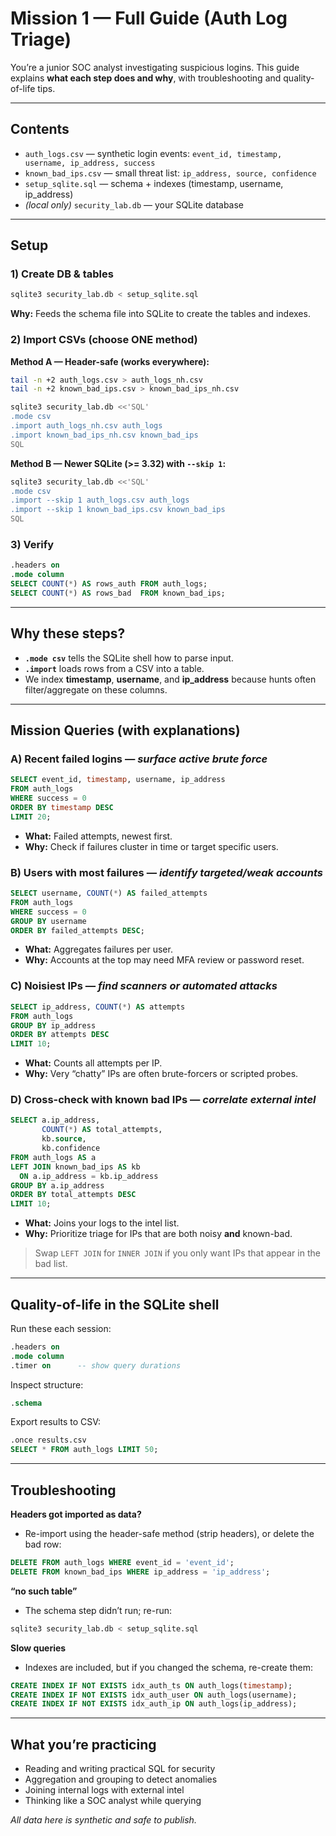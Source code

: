 # Mission 1 — Full Guide (Auth Log Triage)

You’re a junior SOC analyst investigating suspicious logins. This guide explains **what each step does and why**, with troubleshooting and quality-of-life tips.

---

## Contents
- `auth_logs.csv` — synthetic login events: `event_id, timestamp, username, ip_address, success`
- `known_bad_ips.csv` — small threat list: `ip_address, source, confidence`
- `setup_sqlite.sql` — schema + indexes (timestamp, username, ip_address)
- *(local only)* `security_lab.db` — your SQLite database

---

## Setup

### 1) Create DB & tables
```bash
sqlite3 security_lab.db < setup_sqlite.sql
```
**Why:** Feeds the schema file into SQLite to create the tables and indexes.

### 2) Import CSVs (choose ONE method)

**Method A — Header-safe (works everywhere):**
```bash
tail -n +2 auth_logs.csv > auth_logs_nh.csv
tail -n +2 known_bad_ips.csv > known_bad_ips_nh.csv

sqlite3 security_lab.db <<'SQL'
.mode csv
.import auth_logs_nh.csv auth_logs
.import known_bad_ips_nh.csv known_bad_ips
SQL
```

**Method B — Newer SQLite (>= 3.32) with `--skip 1`:**
```bash
sqlite3 security_lab.db <<'SQL'
.mode csv
.import --skip 1 auth_logs.csv auth_logs
.import --skip 1 known_bad_ips.csv known_bad_ips
SQL
```

### 3) Verify
```sql
.headers on
.mode column
SELECT COUNT(*) AS rows_auth FROM auth_logs;
SELECT COUNT(*) AS rows_bad  FROM known_bad_ips;
```

---

## Why these steps?
- **`.mode csv`** tells the SQLite shell how to parse input.
- **`.import`** loads rows from a CSV into a table.
- We index **timestamp**, **username**, and **ip_address** because hunts often filter/aggregate on these columns.

---

## Mission Queries (with explanations)

### A) Recent failed logins — *surface active brute force*
```sql
SELECT event_id, timestamp, username, ip_address
FROM auth_logs
WHERE success = 0
ORDER BY timestamp DESC
LIMIT 20;
```
- **What:** Failed attempts, newest first.
- **Why:** Check if failures cluster in time or target specific users.

### B) Users with most failures — *identify targeted/weak accounts*
```sql
SELECT username, COUNT(*) AS failed_attempts
FROM auth_logs
WHERE success = 0
GROUP BY username
ORDER BY failed_attempts DESC;
```
- **What:** Aggregates failures per user.
- **Why:** Accounts at the top may need MFA review or password reset.

### C) Noisiest IPs — *find scanners or automated attacks*
```sql
SELECT ip_address, COUNT(*) AS attempts
FROM auth_logs
GROUP BY ip_address
ORDER BY attempts DESC
LIMIT 10;
```
- **What:** Counts all attempts per IP.
- **Why:** Very “chatty” IPs are often brute-forcers or scripted probes.

### D) Cross-check with known bad IPs — *correlate external intel*
```sql
SELECT a.ip_address,
       COUNT(*) AS total_attempts,
       kb.source,
       kb.confidence
FROM auth_logs AS a
LEFT JOIN known_bad_ips AS kb
  ON a.ip_address = kb.ip_address
GROUP BY a.ip_address
ORDER BY total_attempts DESC
LIMIT 10;
```
- **What:** Joins your logs to the intel list.
- **Why:** Prioritize triage for IPs that are both noisy **and** known-bad.

> Swap `LEFT JOIN` for `INNER JOIN` if you only want IPs that appear in the bad list.

---

## Quality-of-life in the SQLite shell
Run these each session:
```sql
.headers on
.mode column
.timer on      -- show query durations
```
Inspect structure:
```sql
.schema
```
Export results to CSV:
```sql
.once results.csv
SELECT * FROM auth_logs LIMIT 50;
```

---

## Troubleshooting

**Headers got imported as data?**  
- Re-import using the header-safe method (strip headers), or delete the bad row:
```sql
DELETE FROM auth_logs WHERE event_id = 'event_id';
DELETE FROM known_bad_ips WHERE ip_address = 'ip_address';
```

**“no such table”**  
- The schema step didn’t run; re-run:
```bash
sqlite3 security_lab.db < setup_sqlite.sql
```

**Slow queries**  
- Indexes are included, but if you changed the schema, re-create them:
```sql
CREATE INDEX IF NOT EXISTS idx_auth_ts ON auth_logs(timestamp);
CREATE INDEX IF NOT EXISTS idx_auth_user ON auth_logs(username);
CREATE INDEX IF NOT EXISTS idx_auth_ip ON auth_logs(ip_address);
```

---

## What you’re practicing
- Reading and writing practical SQL for security
- Aggregation and grouping to detect anomalies
- Joining internal logs with external intel
- Thinking like a SOC analyst while querying

*All data here is synthetic and safe to publish.*
